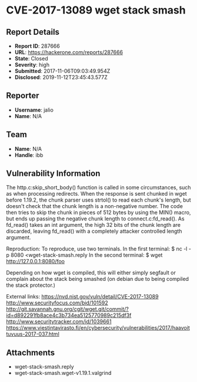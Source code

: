 # CVE-2017-13089 wget stack smash

## Report Details
- **Report ID**: 287666
- **URL**: https://hackerone.com/reports/287666
- **State**: Closed
- **Severity**: high
- **Submitted**: 2017-11-06T09:03:49.954Z
- **Disclosed**: 2019-11-12T23:45:43.577Z

## Reporter
- **Username**: jalio
- **Name**: N/A

## Team
- **Name**: N/A
- **Handle**: ibb

## Vulnerability Information
The http.c:skip_short_body() function is called in some circumstances, such as when processing redirects. When the response is sent chunked in wget before 1.19.2, the chunk parser uses strtol() to read each chunk's length, but doesn't check that the chunk length is a non-negative number. The code then tries to skip the chunk in pieces of 512 bytes by using the MIN() macro, but ends up passing the negative chunk length to connect.c:fd_read(). As fd_read() takes an int argument, the high 32 bits of the chunk length are discarded, leaving fd_read() with a completely attacker controlled length argument.

Reproduction:
To reproduce, use two terminals.  In the first terminal:
$ nc -l -p 8080 <wget-stack-smash.reply
In the second terminal:
$ wget http://127.0.0.1:8080/foo

Depending on how wget is compiled, this will either simply segfault or
complain about the stack being smashed (on debian due to being compiled
the stack protector.)

External links:
https://nvd.nist.gov/vuln/detail/CVE-2017-13089
http://www.securityfocus.com/bid/101592
http://git.savannah.gnu.org/cgit/wget.git/commit/?id=d892291fb8ace4c3b734ea5125770989c215df3f
http://www.securitytracker.com/id/1039661
https://www.viestintavirasto.fi/en/cybersecurity/vulnerabilities/2017/haavoittuvuus-2017-037.html

## Attachments
- wget-stack-smash.reply
- wget-stack-smash.wget-v1.19.1.valgrind

